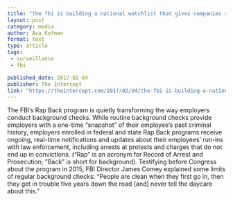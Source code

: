 ```yaml
---
title: "the fbi is building a national watchlist that gives companies real time updates on employees."
layout: post
category: media
author: Ava Kofman
format: text
type: article
tags: 
 - surveillance
 - fbi

published_date: 2017-02-04
publisher: The Intercept
link: "https://theintercept.com/2017/02/04/the-fbi-is-building-a-national-watchlist-that-gives-companies-real-time-updates-on-employees/"
---
```


The FBI’s Rap Back program is quietly transforming the way employers conduct
background checks. While routine background checks provide employers with a
one-time “snapshot” of their employee’s past criminal history, employers
enrolled in federal and state Rap Back programs receive ongoing, real-time
notifications and updates about their employees’ run-ins with law enforcement,
including arrests at protests and charges that do not end up in convictions.
(“Rap” is an acronym for Record of Arrest and Prosecution; ”Back” is short for
background). Testifying before Congress about the program in 2015, FBI Director
James Comey explained some limits of regular background checks: “People are
clean when they first go in, then they get in trouble five years down the road
[and] never tell the daycare about this.”

